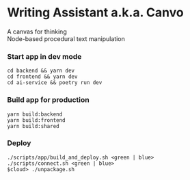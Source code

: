 # Writing Assistant a.k.a. Canvo
A canvas for thinking  
Node-based procedural text manipulation

### Start app in dev mode

`cd backend && yarn dev`  
`cd frontend && yarn dev`  
`cd ai-service && poetry run dev`  

### Build app for production

`yarn build:backend`  
`yarn build:frontend`  
`yarn build:shared`  

### Deploy

```
./scripts/app/build_and_deploy.sh <green | blue>
./scripts/connect.sh <green | blue>
$cloud> ./unpackage.sh
```
